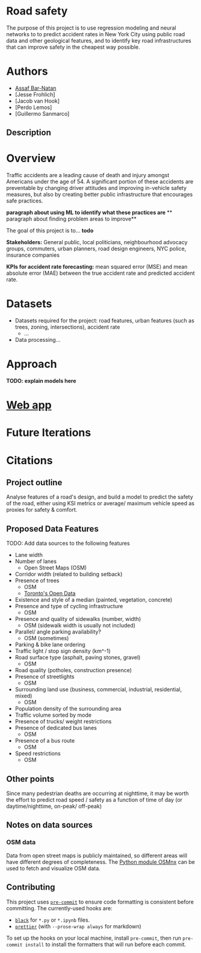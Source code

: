 # Road safety

The purpose of this project is to use regression modeling and neural
networks to to predict accident rates in New York City using public 
road data and other geological features, and to identify key 
road infrastructures that can improve safety in the cheapest way possible.

# Authors
* [Assaf Bar-Natan](https://www.linkedin.com/in/assaf-bar-natan-b61556209)
* [Jesse Frohlich]
* [Jacob van Hook]
* [Perdo Lemos]
* [Guillermo Sanmarco]

## Description

# Overview

Traffic accidents are a leading cause of death and injury amongst
Americans under the age of 54. A significant portion of these
accidents are preventable by changing driver attitudes and improving
in-vehicle safety measures, but also by creating better public
infrastructure that encourages safe practices.

**paragraph about using ML to identify what these practices are**
** paragraph about finding problem areas to improve**

The goal of this project is to... **todo**

**Stakeholders:** General public, local politicians, neighbourhood advocacy groups, commuters, urban planners, road design engineers, NYC police, insurance companies

**KPIs for accident rate forecasting:** mean squared error (MSE) 
and mean absolute error (MAE) between the true accident rate and predicted accident rate.

# Datasets

* Datasets required for the project: road features, urban features (such as trees, zoning, intersections), accident rate
  * ...
* Data processing...


# Approach
**TODO: explain models here**

# [Web app](https://streamlit.io/)

# Future Iterations

# Citations


## Project outline

Analyse features of a road's design, and build a model to predict the safety of
the road, either using KSI metrics or average/ maximum vehicle speed as proxies
for safety & comfort.

## Proposed Data Features

TODO: Add data sources to the following features

- Lane width
- Number of lanes
  - Open Street Maps (OSM)
- Corridor width (related to building setback)
- Presence of trees
  - OSM
  - [Toronto's Open Data][TOD]
- Existence and style of a median (painted, vegetation, concrete)
- Presence and type of cycling infrastructure
  - OSM
- Presence and quality of sidewalks (number, width)
  - OSM (sidewalk width is usually not included)
- Parallel/ angle parking availability?
  - OSM (sometimes)
- Parking & bike lane ordering
- Traffic light / stop sign density (km^-1)
- Road surface type (asphalt, paving stones, gravel)
  - OSM
- Road quality (potholes, construction presence)
- Presence of streetlights
  - OSM
- Surrounding land use (business, commercial, industrial, residential, mixed)
  - OSM
- Population density of the surrounding area
- Traffic volume sorted by mode
- Presence of trucks/ weight restrictions
- Presence of dedicated bus lanes
  - OSM
- Presence of a bus route
  - OSM
- Speed restrictions
  - OSM

## Other points

Since many pedestrian deaths are occurring at nighttime, it may be worth the
effort to predict road speed / safety as a function of time of day (or
daytime/nighttime, on-peak/ off-peak)

## Notes on data sources

### OSM data

Data from open street maps is publicly maintained, so different areas will have
different degrees of completeness. The [Python module OSMnx][OSMnx] can be used
to fetch and visualize OSM data.

## Contributing

This project uses [`pre-commit`](https://pre-commit.com/) to ensure code
formatting is consistent before committing. The currently-used hooks are:

- [`black`](https://black.readthedocs.io/en/stable) for `*.py` or `*.ipynb`
  files.
- [`prettier`](https://prettier.io/) (with `--prose-wrap always` for markdown)

To set up the hooks on your local machine, install `pre-commit`, then run
`pre-commit install` to install the formatters that will run before each commit.

[TOD]: https://open.toronto.ca/dataset/street-tree-data/
[OSMnx]: https://pygis.io/docs/d_access_osm.html
